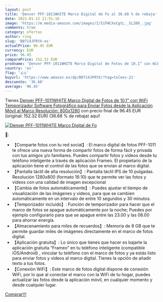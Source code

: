 ```yaml
---
layout: post
title: 'Denver PFF-1011WHITE Marco Digital de Fo al 36.68 % de rebaja'
date: 2021-01-12 11:51:16
image: 'https://m.media-amazon.com/images/I/51FWCXxCgtL._SL200_.jpg'
comments: true
category: ofertas
author: ring
slug: 'B0714JFRYX-es'
actualPrice: 96.45 EUR
currency: EUR
price: 96.45
comparePrice: 152.32 EUR
prodname: 'Denver PFF-1011WHITE Marco Digital de Fotos de 10.1” con WiFi Temporizador Software Fotográfico para Enviar Fotos desde la Aplicación Móvil al Marco Resolución: 800x1280'
country: 'es'
flag: '🇪🇸'
buyurl: 'https://www.amazon.es/dp/B0714JFRYX/?tag=tolees-21'
descuento: '36.68'
average: '96.45'
---
```


Tienes [Denver PFF-1011WHITE Marco Digital de Fotos de 10.1” con WiFi Temporizador Software Fotográfico para Enviar Fotos desde la Aplicación Móvil al Marco Resolución: 800x1280](https://www.amazon.es/dp/B0714JFRYX/?tag=tolees-21) con precio final de  96.45 EUR (original: 152.32 EUR) (36.68 %  de rebaja) aqui!

[![Denver PFF-1011WHITE Marco Digital de Fo](https://m.media-amazon.com/images/I/51FWCXxCgtL._SL200_.jpg)](https://www.amazon.es/dp/B0714JFRYX/?tag=tolees-21)

🔎:

- 【Comparte fotos con tu red social】: El marco digital de fotos PFF-1011 te ofrece una nueva forma de compartir fotos de forma fácil y privada con tus amigos y/o familiares. Puedes compartir fotos y videos desde tu teléfono inteligente a través de aplicación Frameo. El propietario de la aplicación tiene el control de las fotos que se envían al marco digital.
- 【Pantalla táctil de alta resolución】: Pantalla táctil IPS de 10 pulgadas. Resolución 1280x800 (formato 16:10) que te permite ver las fotos y videos con una calidad de imagen excepcional
- 【Cambia de fotos automáticamente】: Puedes ajustar el tiempo de visualización de las imágenes y videos, para que se cambien automáticamente en un intervalo de entre 10 segundos y 30 minutos.
- 【Temporizador incluido】: Función de temporizador para hacer que el marco de fotos se apague automáticamente por la noche; Puedes por ejemplo configurarlo para que se apague entre las 23.00 y las 08.00 para ahorrar energía.
- 【Almacenamiento para miles de recuerdos】: Memoria de 8 GB que te permite guardar miles de imágenes directamente en el marco de fotos digital.
- 【Aplicación gratuita】: Lo único que tienes que hacer es bajarte la aplicación gratuita “Frameo” en tu teléfono inteligente (compatible iOS/Android) , vincular tu teléfono con el marco de fotos y ya estás listo para enviar fotos y videos al marco digital. Tienes la opción de añadir texto a tus fotos.
- 【Conexión WiFi】: Este marco de fotos digital dispone de conexión WiFi, por lo que al conectar el marco con la WiFi de tu hogar, puedes actualizar las fotos desde la aplicación móvil, en cualquier momento y desde cualquier lugar.

[Comprar!!!](https://www.amazon.es/dp/B0714JFRYX/?tag=tolees-21)

